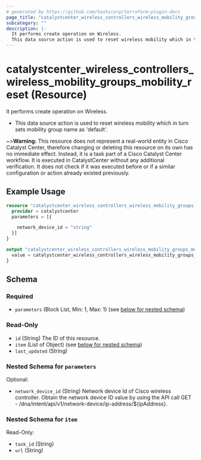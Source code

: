 ```yaml
---
# generated by https://github.com/hashicorp/terraform-plugin-docs
page_title: "catalystcenter_wireless_controllers_wireless_mobility_groups_mobility_reset Resource - terraform-provider-catalystcenter"
subcategory: ""
description: |-
  It performs create operation on Wireless.
  This data source action is used to reset wireless mobility which in turn sets mobility group name as 'default'.
---
```


# catalystcenter_wireless_controllers_wireless_mobility_groups_mobility_reset (Resource)

It performs create operation on Wireless.

- This data source action is used to reset wireless mobility which in turn sets mobility group name as 'default'.


~>**Warning:**
This resource does not represent a real-world entity in Cisco Catalyst Center, therefore changing or deleting this resource on its own has no immediate effect.
Instead, it is a task part of a Cisco Catalyst Center workflow. It is executed in CatalystCenter without any additional verification. It does not check if it was executed before or if a similar configuration or action already existed previously.

## Example Usage

```terraform
resource "catalystcenter_wireless_controllers_wireless_mobility_groups_mobility_reset" "example" {
  provider = catalystcenter
  parameters = [{

    network_device_id = "string"
  }]
}

output "catalystcenter_wireless_controllers_wireless_mobility_groups_mobility_reset_example" {
  value = catalystcenter_wireless_controllers_wireless_mobility_groups_mobility_reset.example
}
```

<!-- schema generated by tfplugindocs -->
## Schema

### Required

- `parameters` (Block List, Min: 1, Max: 1) (see [below for nested schema](#nestedblock--parameters))

### Read-Only

- `id` (String) The ID of this resource.
- `item` (List of Object) (see [below for nested schema](#nestedatt--item))
- `last_updated` (String)

<a id="nestedblock--parameters"></a>
### Nested Schema for `parameters`

Optional:

- `network_device_id` (String) Network device Id of Cisco wireless controller. Obtain the network device ID value by using the API call GET - /dna/intent/api/v1/network-device/ip-address/${ipAddress}.


<a id="nestedatt--item"></a>
### Nested Schema for `item`

Read-Only:

- `task_id` (String)
- `url` (String)
